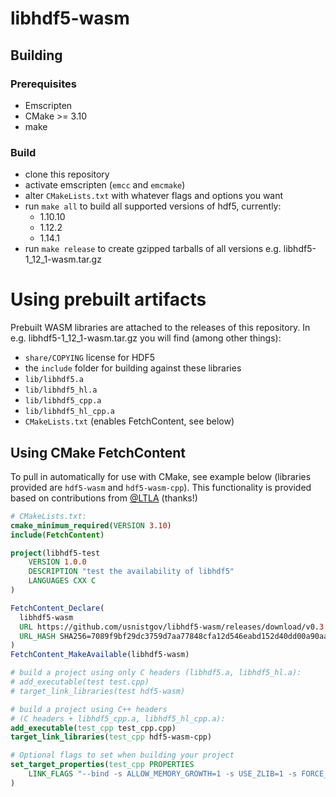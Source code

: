 # libhdf5-wasm

## Building
### Prerequisites
 * Emscripten
 * CMake >= 3.10
 * make

### Build
* clone this repository
* activate emscripten (`emcc` and `emcmake`)
* alter `CMakeLists.txt` with whatever flags and options you want
* run `make all` to build all supported versions of hdf5, currently:
  * 1.10.10
  * 1.12.2
  * 1.14.1
* run `make release` to create gzipped tarballs of all versions e.g. libhdf5-1_12_1-wasm.tar.gz
# Using prebuilt artifacts
Prebuilt WASM libraries are attached to the releases of this repository.  In e.g. libhdf5-1_12_1-wasm.tar.gz you will find (among other things): 
 * `share/COPYING` license for HDF5
 * the `include` folder for building against these libraries
 * `lib/libhdf5.a`
 * `lib/libhdf5_hl.a`
 * `lib/libhdf5_cpp.a`
 * `lib/libhdf5_hl_cpp.a`
 * `CMakeLists.txt` (enables FetchContent, see below)
 
## Using CMake FetchContent
To pull in automatically for use with CMake, see example below (libraries provided are `hdf5-wasm` and `hdf5-wasm-cpp`).  This functionality is provided based on contributions from [@LTLA](https://github.com/LTLA) (thanks!)

```cmake
# CMakeLists.txt:
cmake_minimum_required(VERSION 3.10)
include(FetchContent)

project(libhdf5-test
    VERSION 1.0.0
    DESCRIPTION "test the availability of libhdf5"
    LANGUAGES CXX C
)

FetchContent_Declare(
  libhdf5-wasm
  URL https://github.com/usnistgov/libhdf5-wasm/releases/download/v0.3.0_3.1.28/libhdf5-1_12_2-wasm.tar.gz
  URL_HASH SHA256=7089f9bf29dc3759d7aa77848cfa12d546eabd152d40dd00a90aace99c056600
)
FetchContent_MakeAvailable(libhdf5-wasm)

# build a project using only C headers (libhdf5.a, libhdf5_hl.a):
# add_executable(test test.cpp)
# target_link_libraries(test hdf5-wasm)

# build a project using C++ headers 
# (C headers + libhdf5_cpp.a, libhdf5_hl_cpp.a):
add_executable(test_cpp test_cpp.cpp)
target_link_libraries(test_cpp hdf5-wasm-cpp)

# Optional flags to set when building your project
set_target_properties(test_cpp PROPERTIES
    LINK_FLAGS "--bind -s ALLOW_MEMORY_GROWTH=1 -s USE_ZLIB=1 -s FORCE_FILESYSTEM=1 -s 'EXPORTED_RUNTIME_METHODS=[\"FS\"]'"
)
```
